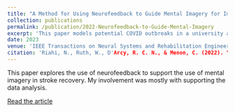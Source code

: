 ```yaml
---
title: "A Method for Using Neurofeedback to Guide Mental Imagery for Improving Motor Skill"
collection: publications
permalink: /publication/2022-Neurofeedback-to-Guide-Mental-Imagery
excerpt: 'This paper models potential COVID outbreaks in a university and the effects of control strategies.'
date: 2023
venue: 'IEEE Transactions on Neural Systems and Rehabilitation Engineering'
citation: 'Riahi, N., Ruth, W., D'Arcy, R. C. N., & Menon, C. (2022). "A Method for Using Neurofeedback to Guide Mental Imagery for Improving Motor Skill". <i>IEEE Trnasactions on Neural Systems and Rehabilitation Engineering, 31</i>.'
---
```

This paper explores the use of neurofeedback to support the use of mental imagery in stroke recovery. My involvement was mostly with supporting the data analysis.

[Read the article](<https://ieeexplore.ieee.org/iel7/7333/10031624/09934802.pdf>)

<!---
This is an HTML comment

Recommended citation: Ruth, William and Lockhart, Richard (2022). "SARS-CoV-2 Transmission in University Classes" <i>Arxiv</i>. doi: https://doi.org/10.48550/arXiv.2104.12769.

From preamble, between `venue' and `citation':
paperurl: 'http://wruth1.github.io/files/Ruth and Lockhart - 2022/Network Analysis - 2022Jul19.pdf'
-->
